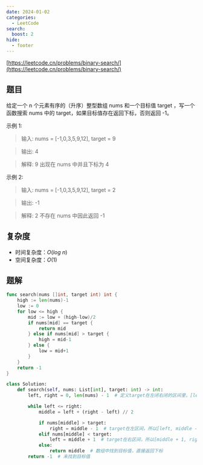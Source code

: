```yaml
---
date: 2024-01-02
categories:
  - LeetCode
search:
  boost: 2
hide:
  - footer
---
```


[https://leetcode.cn/problems/binary-search/](https://leetcode.cn/problems/binary-search/)

## 题目

给定一个 n 个元素有序的（升序）整型数组 nums 和一个目标值 target ，写一个函数搜索 nums 中的 target，如果目标值存在返回下标，否则返回 -1。

示例 1:

> 输入: nums = [-1,0,3,5,9,12], target = 9

> 输出: 4

> 解释: 9 出现在 nums 中并且下标为 4

示例 2:

> 输入: nums = [-1,0,3,5,9,12], target = 2

> 输出: -1

> 解释: 2 不存在 nums 中因此返回 -1

## 复杂度

- 时间复杂度：$O(log \ n)$
- 空间复杂度：$O(1)$

## 题解

```go title="Go"
func search(nums []int, target int) int {
    high := len(nums)-1
    low := 0
    for low <= high {
        mid := low + (high-low)/2
        if nums[mid] == target {
            return mid
        } else if nums[mid] > target {
            high = mid-1
        } else {
            low = mid+1
        }
    }
    return -1
}
```

```python title="Python"
class Solution:
    def search(self, nums: List[int], target: int) -> int:
        left, right = 0, len(nums) - 1  # 定义target在左闭右闭的区间里，[left, right]

        while left <= right:
            middle = left + (right - left) // 2

            if nums[middle] > target:
                right = middle - 1  # target在左区间，所以[left, middle - 1]
            elif nums[middle] < target:
                left = middle + 1  # target在右区间，所以[middle + 1, right]
            else:
                return middle  # 数组中找到目标值，直接返回下标
        return -1  # 未找到目标值
```
